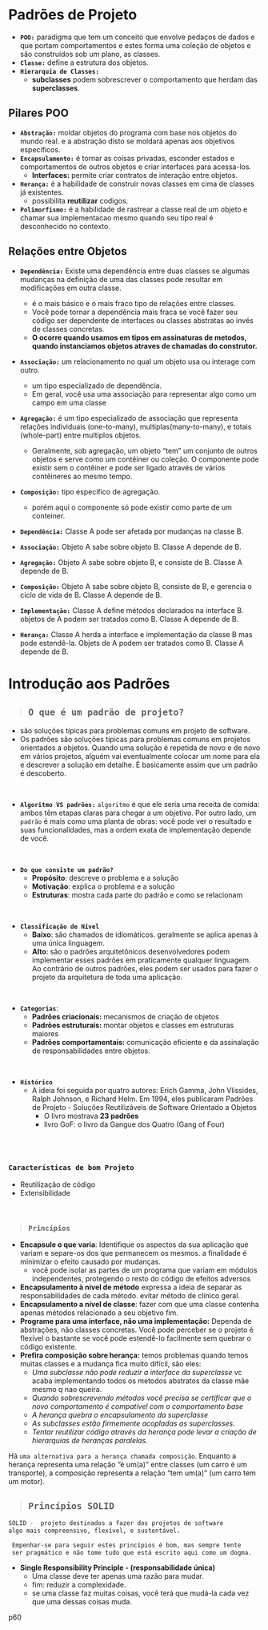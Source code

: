 # **Padrões de Projeto**

- **`POO:`** paradigma que tem um conceito que envolve pedaços de dados e que portam comportamentos e estes forma uma coleção de objetos e são construídos sob um plano, as classes.
- **`Classe:`** define a estrutura dos objetos.
- **`Hierarquia de Classes:`**
  - **subclasses** podem sobrescrever o comportamento que herdam das **superclasses**.

## **Pilares POO**
- **`Abstração:`** moldar objetos do programa com base nos objetos do mundo real. e a abstração disto se moldará apenas aos objetivos específicos.
- **`Encapsulamento:`** é tornar as coisas privadas, esconder estados e comportamentos de outros objetos e criar interfaces para acessa-los.
  - **Interfaces:** permite criar contratos de interação entre objetos.
- **`Herança:`** é a habilidade de construir novas classes em cima de classes já existentes.
  - possibilita **reutilizar** codigos.
- **`Polimorfismo:`** é a habilidade de rastrear a classe real de um objeto e chamar sua implementacao mesmo quando seu tipo real é desconhecido no contexto.


## **Relações entre Objetos**
- **`Dependência:`** Existe uma dependência entre duas classes se
algumas mudanças na definição de uma das classes pode resultar em modificações em outra classe.
  - é o mais básico e o mais fraco tipo de relações entre classes.
  - Você pode tornar a dependência
mais fraca se você fazer seu código ser dependente de interfaces ou classes abstratas ao invés de classes concretas.
  - **O ocorre quando usamos em tipos em assinaturas de metodos, quando instanciamos objetos atraves de chamadas do construtor.**
- **`Associação:`** um relacionamento no qual um objeto usa ou
interage com outro.
  - um tipo especializado de dependência.
  - Em geral, você usa uma associação para representar algo como
um campo em uma classe
- **`Agregação:`** é um tipo especializado de associação que representa relações individuais (one-to-many), multiplas(many-to-many), e totais (whole-part) entre multiplos objetos.
  - Geralmente, sob agregação, um objeto “tem” um conjunto de outros objetos e serve como um contêiner ou coleção. O componente pode existir sem o contêiner e pode ser ligado através de vários contêineres ao mesmo tempo.
- **`Composição:`** tipo especifico de agregação.
  - porém aqui o componente só pode existir como parte de um conteiner.


 - **`Dependência:`** Classe A pode ser afetada por mudanças na classe B.
- **`Associação:`** Objeto A sabe sobre objeto B. Classe A depende de B.
- **`Agregação:`** Objeto A sabe sobre objeto B, e consiste de B. Classe A depende de B.
- **`Composição:`** Objeto A sabe sobre objeto B, consiste de B, e gerencia o ciclo de vida de B. Classe A depende de B.
- **`Implementação:`** Classe A define métodos declarados na interface B. objetos de A podem ser tratados como B. Classe A depende de B.
- **`Herança:`** Classe A herda a interface e implementação da classe B mas pode estendê-la. Objets de A podem ser tratados como B. Classe A depende de B.



# **Introdução aos Padrões**
> ## **`O que é um padrão de projeto?`**
- são soluções típicas para problemas comuns em projeto de software.
- Os padrões são soluções típicas para problemas comuns em projetos orientados a objetos. Quando uma solução é repetida de novo e de novo em vários projetos, alguém vai eventualmente colocar um nome para ela e descrever a solução em detalhe. É basicamente assim que um padrão é descoberto.
  
<br/>

- **`Algoritmo VS padrões:`** `algoritmo` é que ele seria uma receita de comida: ambos têm etapas claras para chegar a um objetivo. Por outro lado, um `padrão` é mais como uma planta de obras: você pode ver o resultado e suas funcionalidades, mas a ordem exata de implementação depende de você.
    
<br/>

- **`Do que consiste um padrão?`**
  - **Propósito**: descreve o problema e a solução
  - **Motivação**: explica o problema e a solução
  - **Estruturas**: mostra cada parte do padrão e como se relacionam
  
<br/>

- **`Classificação de Nível`**
  - **Baixo**: são chamados de idiomáticos. geralmente se aplica apenas à uma única linguagem.
  - **Alto**: são o padrões arquitetônicos desenvolvedores podem implementar esses padrões em praticamente qualquer linguagem. Ao contrário de outros padrões, eles podem ser usados para fazer o projeto da arquitetura de toda uma aplicação.

<br/>

- **`Categorias`**:
  - **Padrões criacionais:** mecanismos de criação de
objetos
  - **Padrões estruturais:** montar objetos e classes em estruturas maiores
  - **Padrões comportamentais:** comunicação eficiente e da assinalação de responsabilidades entre objetos.
    
<br/>

- **`Histórico`**
  - A ideia foi seguida por quatro autores: Erich Gamma, John Vlissides, Ralph Johnson, e Richard Helm. Em 1994, eles publicaram Padrões de Projeto - Soluções Reutilizáveis de Software Orientado a Objetos
    - O livro mostrava **23 padrões**
    - livro GoF: o livro da Gangue dos Quatro (Gang of Four)


<br/><br/>

### **`Características de bom Projeto`**
- Reutilização de código
- Extensibilidade

<br/>

> ### **`Princípios`**
 - **Encapsule o que varia**: Identifique os aspectos da sua aplicação que variam e separe-os dos que permanecem os mesmos. a finalidade é minimizar o efeito causado por mudanças.
   - você pode isolar as partes de um programa
que variam em módulos independentes, protegendo o resto do código de efeitos adversos
 - **Encapsulamento à nivel de método** expressa a ideia de separar as responsabilidades de cada método. evitar método de clínico geral.
 - **Encapsulamento a nível de classe**: fazer com que uma classe contenha apenas métodos relacionado a seu objetivo fim.
 - **Programe para uma interface, não uma implementação:** Dependa de abstrações, não classes concretas. Você pode perceber se o projeto é flexível o bastante se você pode estendê-lo facilmente sem quebrar o código existente.
 - **Prefira composição sobre herança:** temos problemas quando temos muitas classes e a mudança fica muito difícil, são eles:
   - *Uma subclasse não pode reduzir a interface da superclasse* vc acaba implementando todos os metodos abstratos da classe mãe mesmo q nao queira.
   - *Quando sobrescrevendo métodos você precisa se certificar que o novo comportamento é compatível com o comportamento base*
   - *A herança quebra o encapsulamento da superclasse*
   - *As subclasses estão firmemente acopladas as superclasses.*
   - *Tentar reutilizar código através da herança pode levar a criação de hierarquias de heranças paralelas.*

Há `uma alternativa para a herança chamada composição`. Enquanto a herança representa uma relação “é um(a)” entre classes (um carro é um transporte), a composição representa a
relação “tem um(a)” (um carro tem um motor).

> ## **`Princípios SOLID`**
```sh
SOLID -  projeto destinados a fazer dos projetos de software 
algo mais compreensivo, flexível, e sustentável.

 Empenhar-se para seguir estes princípios é bom, mas sempre tente 
 ser pragmático e não tome tudo que está escrito aqui como um dogma.
```

- **Single Responsibility Principle - (responsabilidade única)** 
  - Uma classe deve ter apenas uma razão para mudar.
  - fim: reduzir a complexidade.
  - se uma classe faz muitas coisas, você terá que mudá-la cada vez que uma dessas coisas muda.

p60


